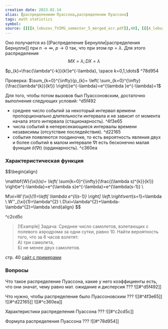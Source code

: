 ```yaml
---
creation date: 2023.02.14
alias: [распределением Пуассона,распределении Пуассона]
tags: math statistics
symbol:
source: [[[[A_lobuzov_TVIMS_semester_5_merged_ocr.pdf]],40], [[[A_lobuzov_TVIMS_semester_5_merged_ocr.pdf]],69]]
---
```


Оно получается из [[Распределение Бернулли|распределения Бернулли]] при $n \to \infty$, $p \to 0$ так, что при этом $np=\lambda$. Для этого распределения $$MX=\lambda;DX=\lambda$$

$p_{k}=\frac{\lambda^{-k}}{k!}e^{-\lambda}, \space k=0,1,\dots$ ^78d954

Проверка: $\sum_{k=0}^{\infty}{p_{k}= \left( \sum_{k=0}^{\infty}{\frac{\lambda^{k}}{k!}} \right)}e^{-\lambda}=e^{\lambda }e^{-\lambda}=1$ 

Для того, чтобы потом вызовов был Пуассоновским, достаточно выполнения следующих условий: ^d5f492
- среднее число событий за некоторый интервал времени пропорционально длительности интервала и не зависит от момента начала этого интервала (стационарность). ^4f3e65
- числа событий в непересекающиеся интервалы времени независимы (отсутствие последействия). ^d22165
- события появляются поодиночке, то есть вероятность явления двух и более событий в малом интервале $\nabla t$ есть бесконечно малая функция $\hat{o}(\nabla t)$ (ординарность). ^c360ea

### Характеристическая функция

$$\begin{align}

\mathbf{W}_{\xi}(s)= \left( \sum_{k=0}^{\infty}{\frac{(\lambda s)^{k}}{k!}} \right)e^{-\lambda}=e^{\lambda s}e^{-\lambda}=e^{\lambda(s-1)}  \\

M\xi=W'_{\xi}(1)=\left[ \lambda e^{l(s-1)} \right] \left.\right\vert_{s=1}=\lambda   \\
W''_{\xi}(1)=\lambda^{2} \\
D\xi=\lambda^{2}+\lambda-\lambda^{2}=\lambda
\end{align}
$$

^c2cd5c

	


>[!Example]
>Задача:
Среднее число самолетов, взлетающих с полевого аэродрома за одни сутки, равно 10. Найти вероятность того, что за 6 часов взлетят:  
А) три самолета,  
Б) не менее двух самолетов.

стр. 40
[сайт с примерами](https://www.matburo.ru/ex_tv.php?p1=tvpoir)

### Вопросы

Что такое распределение Пуассона, какие у него коэффициенты есть, что они значат, чему равно мат. ожидание и дисперсия
???
![[#^d5f492]]

Что нужно, чтобы распределение было Пуассоновским
???
![[#^4f3e65]] ![[#^d22165]] ![[#^c360ea]]

Характеристики распределения Пуассона
???
![[#^c2cd5c]]


Формула распределения Пуассона
???
![[#^78d954]]

